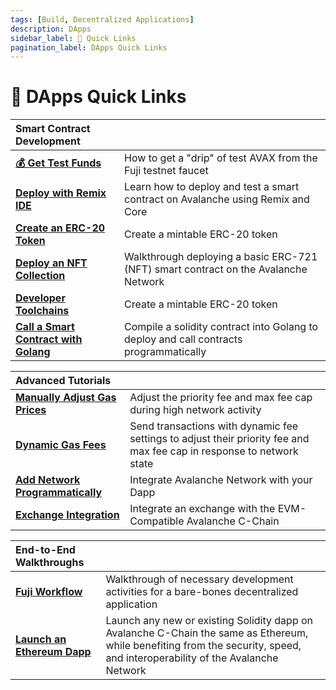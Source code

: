 ```yaml
---
tags: [Build, Decentralized Applications]
description: DApps 
sidebar_label: 🔗 Quick Links
pagination_label: DApps Quick Links
---
```


# 🔗 DApps Quick Links

| Smart Contract Development       |   |
| :------------------------------------------------- | :-------------------------------------------------------------------------------------------------------------------------------------------------- |
| [**💰 Get Test Funds**](/build/dapp/smart-contracts/get-funds-faucet.md)      | How to get a "drip" of test AVAX from the Fuji testnet faucet |
| [**Deploy with Remix IDE**](/build/dapp/smart-contracts/remix-deploy.md)   | Learn how to deploy and test a smart contract on Avalanche using Remix and Core |
| [**Create an ERC-20 Token**](/build/dapp/smart-contracts/erc-20.md)      |  Create a mintable ERC-20 token |
| [**Deploy an NFT Collection**](/build/dapp/smart-contracts/nfts/deploy-collection.md)      |  Walkthrough deploying a basic ERC-721 (NFT) smart contract on the Avalanche Network |
| [**Developer Toolchains**](/build/dapp/smart-contracts/toolchains/hardhat.md)      |  Create a mintable ERC-20 token |
| [**Call a Smart Contract with Golang**](/build/dapp/smart-contracts/abigen.md)      |  Compile a solidity contract into Golang to deploy and call contracts programmatically |

| Advanced Tutorials      |   |
| :------------------------------------------------- | :-------------------------------------------------------------------------------------------------------------------------------------------------- |
| [**Manually Adjust Gas Prices**](build/dapp/advanced/adjusting-gas-price-during-high-network-activity.md) | Adjust the priority fee and max fee cap during high network activity |
| [**Dynamic Gas Fees**](build/dapp/advanced/sending-transactions-with-dynamic-fees-using-javascript.md) | Send transactions with dynamic fee settings to adjust their priority fee and max fee cap in response to network state |
| [**Add Network Programmatically**](build/dapp/advanced/add-avalanche-programmatically.md) | Integrate Avalanche Network with your Dapp |
| [**Exchange Integration**](build/dapp/advanced/integrate-exchange.md) | Integrate an exchange with the EVM-Compatible Avalanche C-Chain |

| End-to-End Walkthroughs     |   |
| :------------------------------------------------- | :-------------------------------------------------------------------------------------------------------------------------------------------------- |
| [**Fuji Workflow**](/build/dapp/fuji-workflow.md) | Walkthrough of necessary development activities for a bare-bones decentralized application |
| [**Launch an Ethereum Dapp**](/build/dapp/launch-dapp.md) | Launch any new or existing Solidity dapp on Avalanche C-Chain the same as Ethereum, while benefiting from the security, speed, and interoperability of the Avalanche Network|
